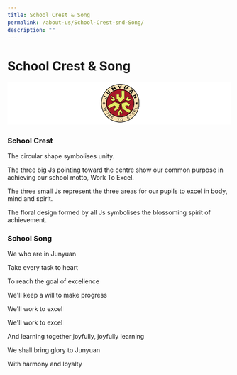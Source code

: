 ```yaml
---
title: School Crest & Song
permalink: /about-us/School-Crest-snd-Song/
description: ""
---
```

School Crest & Song
===================

![](/images/Logo.png)

### School Crest

The circular shape symbolises unity.

The three big Js pointing toward the centre show our common purpose in achieving our school motto, Work To Excel.

The three small Js represent the three areas for our pupils to excel in body, mind and spirit.

The floral design formed by all Js symbolises the blossoming spirit of achievement.

  

  

### School Song

We who are in Junyuan

Take every task to heart

To reach the goal of excellence

We'll keep a will to make progress

We'll work to excel

We'll work to excel

And learning together joyfully, joyfully learning

We shall bring glory to Junyuan

With harmony and loyalty